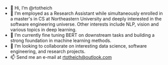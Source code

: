 - 👋 Hi, I’m @rtotheich
- 👀 I’m employed as a Research Assistant while simultaneously enrolled in a master's in CS at Northeastern University and deeply interested in the software engineering universe. Other interests include NLP, vision and various topics in deep learning.
- 🌱 I’m currently fine tuning BERT on downstream tasks and building a strong foundation in machine learning methods.
- 💞️ I’m looking to collaborate on interesting data science, software engineering, and research projects.
- 📫 Send me an e-mail at rtotheich@outlook.com

<!---
rtotheich/rtotheich is a ✨ special ✨ repository because its `README.md` (this file) appears on your GitHub profile.
You can click the Preview link to take a look at your changes.
--->
